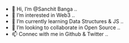 - 👋 Hi, I’m @Sanchit Banga ..
- 👀 I’m interested in Web3 ..
- 🌱 I’m currently learning Data Structures & JS ..
- 💞️ I’m looking to collaborate in Open Source ..
- 📫 Connec with me in Github & Twitter ..

<!---
Sanchit-Banga/Sanchit-Banga is a ✨ special ✨ repository because its `README.md` (this file) appears on your GitHub profile.
You can click the Preview link to take a look at your changes.
--->
